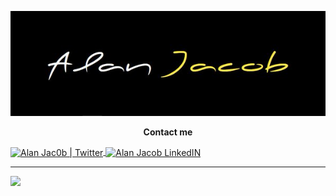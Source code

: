 

<p align="center">
  <img src="https://github.com/AlanJacobdev/AlanJacobdev/blob/main/cover.jpg" alt="Cover"/>
</p>

<p align="center">
  <b>Contact me</b>
</p>

<a href="https://mobile.twitter.com/alanjac0b">
  <img align="center" alt="Alan Jac0b | Twitter" width="22px" src="https://raw.githubusercontent.com/peterthehan/peterthehan/master/assets/twitter.svg" />
</a>

<a href="https://fr.linkedin.com/in/alan-jacob">
  <img align="center" alt="Alan Jacob LinkedIN" width="22px" src="https://raw.githubusercontent.com/peterthehan/peterthehan/master/assets/linkedin.svg" />
</a>
</br>
<hr>

![](https://visitor-badge.glitch.me/badge?page_id=AlanJacobdev.AlanJacobdev)
